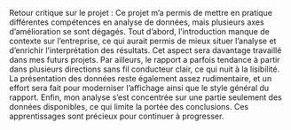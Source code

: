 Retour critique sur le projet :
Ce projet m’a permis de mettre en pratique différentes compétences en analyse de données, mais plusieurs axes d’amélioration se sont dégagés. Tout d’abord, l’introduction manque de contexte sur l’entreprise, ce qui aurait permis de mieux situer l’analyse et d’enrichir l’interprétation des résultats. Cet aspect sera davantage travaillé dans mes futurs projets. Par ailleurs, le rapport a parfois tendance à partir dans plusieurs directions sans fil conducteur clair, ce qui nuit à la lisibilité. La présentation des données reste également assez rudimentaire, et un effort sera fait pour moderniser l’affichage ainsi que le style général du rapport. Enfin, mon analyse s’est concentrée sur une partie seulement des données disponibles, ce qui limite la portée des conclusions. Ces apprentissages sont précieux pour continuer à progresser.